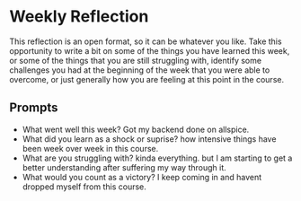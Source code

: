 # Weekly Reflection
This reflection is an open format, so it can be whatever you like. Take this opportunity to write a bit on some of the things you have learned this week, or some of the things that you are still struggling with, identify some challenges you had at the beginning of the week that you were able to overcome, or just generally how you are feeling at this point in the course.

## Prompts
- What went well this week?
Got my backend done on allspice. 
- What did you learn as a shock or suprise?
how intensive things have been week over week in this course. 
- What are you struggling with?
kinda everything. but I am starting to get a better understanding after suffering my way through it. 
- What would you count as a victory?
I keep coming in and havent dropped myself from this course. 